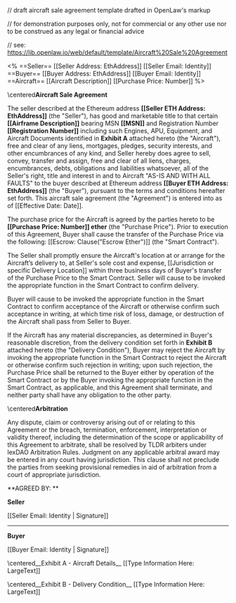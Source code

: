 // draft aircraft sale agreement template drafted in OpenLaw's markup 

// for demonstration purposes only, not for commercial or any other use nor to be construed as any legal or financial advice

// see: https://lib.openlaw.io/web/default/template/Aircraft%20Sale%20Agreement

<%
==Seller==
[[Seller Address: EthAddress]]
[[Seller Email: Identity]]
==Buyer==
[[Buyer Address: EthAddress]]
[[Buyer Email: Identity]]
==Aircraft==
[[Aircraft Description]]
[[Purchase Price: Number]]
%>

\centered**Aircraft Sale Agreement**

The seller described at the Ethereum address **[[Seller ETH Address: EthAddress]]** (the "Seller"), has good and marketable title to that certain **[[Airframe Description]]** bearing MSN **[[MSN]]** and Registration Number **[[Registration Number]]** including such Engines, APU, Equipment, and Aircraft Documents identified in __Exhibit A__ attached hereto (the "Aircraft"), free and clear of any liens, mortgages, pledges, security interests, and other encumbrances of any kind, and Seller hereby does agree to sell, convey, transfer and assign, free and clear of all liens, charges, encumbrances, debts, obligations and liabilities whatsoever, all of the Seller's right, title and interest in and to Aircraft "AS-IS AND WITH ALL FAULTS" to the buyer described at Ethereum address **[[Buyer ETH Address: EthAddress]]** (the "Buyer"), pursuant to the terms and conditions hereafter set forth. This aircraft sale agreement (the "Agreement") is entered into as of [[Effective Date: Date]].  

The purchase price for the Aircraft is agreed by the parties hereto to be **[[Purchase Price: Number]] ether** (the "Purchase Price"). Prior to execution of this Agreement, Buyer shall cause the transfer of the Purchase Price via the following: [[Escrow: Clause("Escrow Ether")]] (the "Smart Contract").

The Seller shall promptly ensure the Aircraft's location at or arrange for the Aircraft’s delivery to, at Seller's sole cost and expense, [[Jurisdiction or specific Delivery Location]] within three business days of Buyer's transfer of the Purchase Price to the Smart Contract.  Seller will cause to be invoked the appropriate function in the Smart Contract to confirm delivery.

Buyer will cause to be invoked the appropriate function in the Smart Contract to confirm acceptance of the Aircraft or otherwise confirm such acceptance in writing, at which time risk of loss, damage, or destruction of the Aircraft shall pass from Seller to Buyer. 

If the Aircraft has any material discrepancies, as determined in Buyer's reasonable discretion, from the delivery condition set forth in __Exhibit B__ attached hereto (the "Delivery Condition"), Buyer may reject the Aircraft by invoking the appropriate function in the Smart Contract to reject the Aircraft or otherwise confirm such rejection in writing; upon such rejection, the Purchase Price shall be returned to the Buyer either by operation of the Smart Contract or by the Buyer invoking the appropriate function in the Smart Contract, as applicable, and this Agreement shall terminate, and neither party shall have any obligation to the other party.

\centered**Arbitration**

Any dispute, claim or controversy arising out of or relating to this Agreement or the breach, termination, enforcement, interpretation or validity thereof, including the determination of the scope or applicability of this Agreement to arbitrate, shall be resolved by TLDR arbiters under lexDAO Arbitration Rules. Judgment on any applicable arbitral award may be entered in any court having jurisdiction. This clause shall not preclude the parties from seeking provisional remedies in aid of arbitration from a court of appropriate jurisdiction.


**AGREED BY: **


**Seller**

[[Seller Email: Identity | Signature]]
_____________

**Buyer**

[[Buyer Email: Identity | Signature]]

\centered__Exhibit A - Aircraft Details__
[[Type Information Here: LargeText]]

\centered__Exhibit B - Delivery Condition__
[[Type Information Here: LargeText]]
